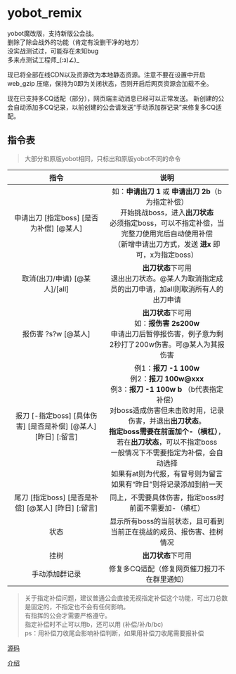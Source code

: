 # yobot_remix

yobot魔改版，支持新版公会战。<br>
删除了除会战外的功能（肯定有没删干净的地方）<br>
没实战测试过，可能存在未知bug<br>
多来点测试工程师\_(:з)∠)_<br>

现已将全部在线CDN以及资源改为本地静态资源。注意不要在设置中开启 web_gzip 压缩，保持为0即为关闭状态，否则开启后网页资源会加载不全。

现在已支持多CQ适配（部分），网页端主动消息已经可以正常发送。
新创建的公会自动添加多CQ记录，以前创建的公会请发送“手动添加群记录”来修复多CQ适配。

## 指令表

> 大部分和原版yobot相同，只标出和原版yobot不同的命令

|       指令        |                             说明                             |
| :---------------: | :----------------------------------------------------------: |
|申请出刀 [指定boss] [是否为补偿] [@某人]|如：**申请出刀 1** 或 **申请出刀 2b**（b为指定补偿）<br>开始挑战boss，进入**出刀状态**<br>必须指定boss，可以不指定补偿，当完整刀使用完后自动使用补偿<br>（新增申请出刀方式，发送 **进x** 即可，x为指定boss）|
|取消(出刀/申请) [@某人]/[all]|**出刀状态**下可用<br>退出出刀状态。@某人为取消指定成员的出刀申请，加all则取消所有人的出刀申请|
|报伤害 ?s?w [@某人]|**出刀状态**下可用<br>如：**报伤害 2s200w**<br>申请出刀后暂停报伤害，例子意为剩2秒打了200w伤害。可@某人为其报伤害|
|报刀 [-指定boss] [具体伤害] [是否是补偿] [@某人] [昨日] [:留言]|例1：**报刀 -1 100w** <br> 例2：**报刀 100w@xxx** <br> 例3：**报刀 -1 100w b** （b代表指定补偿）<br>对boss造成伤害但未击败时用，记录伤害，并退出**出刀状态**。<br>**指定boss需要在前面加个-（横杠）**，若在**出刀状态**，可以不指定boss<br>一般情况下不需要指定为补偿，会自动选择<br>如果有at则为代报，有冒号则为留言<br>如果有“昨日”则将记录添加到前一天|
|尾刀 [指定boss] [是否是补偿] [@某人] [昨日] [:留言]|同上，不需要具体伤害，指定boss时前面不需要加-（横杠）|
|状态|显示所有boss的当前状态，且可看到当前正在挑战的成员、报伤害、挂树情况|
|挂树|**出刀状态**下可用|
|手动添加群记录|修复多CQ适配（修复网页催刀报刀不在群里通知）|
> 关于指定补偿问题，建议普通公会直接无视指定补偿这个功能，可出刀总数是固定的，不指定也不会有任何影响。<br>
> 有指挥的公会才需要严格遵守。<br>
> 指定补偿时不止可以用b，还可以用 (补偿/补/b/bc)<br>
> ps：用补偿刀收尾会影响补偿判断，如果用补偿刀收尾需要报补偿

[源码](./src/client)

[介绍](https://yobot.win)
